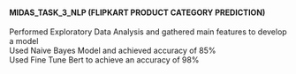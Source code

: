#### MIDAS_TASK_3_NLP (FLIPKART PRODUCT CATEGORY PREDICTION)  </br>

 Performed Exploratory Data Analysis and gathered main features to develop a model </br>
 Used Naive Bayes Model and achieved accuracy of 85% </br>
 Used Fine Tune Bert to achieve an accuracy of 98% </br>
